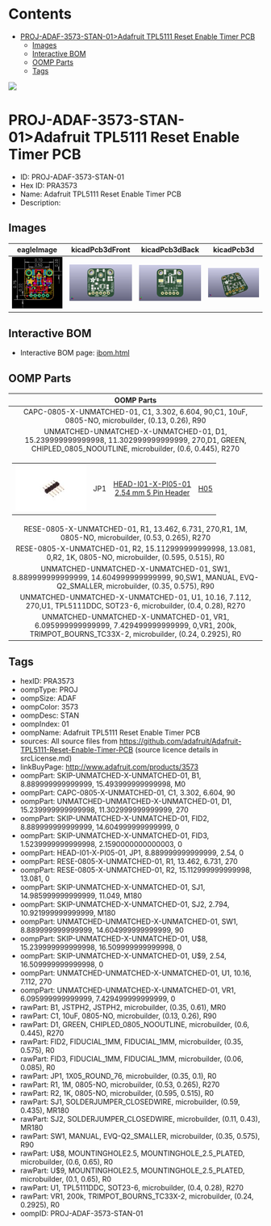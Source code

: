 



Contents
========

* [PROJ-ADAF-3573-STAN-01>Adafruit TPL5111 Reset Enable Timer PCB](#proj-adaf-3573-stan-01adafruit-tpl5111-reset-enable-timer-pcb)
	* [Images](#images)
	* [Interactive BOM](#interactive-bom)
	* [OOMP Parts](#oomp-parts)
	* [Tags](#tags)
  
![][im]
# PROJ-ADAF-3573-STAN-01>Adafruit TPL5111 Reset Enable Timer PCB

- ID: PROJ-ADAF-3573-STAN-01
- Hex ID: PRA3573
- Name: Adafruit TPL5111 Reset Enable Timer PCB
- Description: 

## Images
  
  

|eagleImage|kicadPcb3dFront|kicadPcb3dBack|kicadPcb3d|
| :---: | :---: | :---: | :---: |
|[![eagleImage](eagleImage_140.png)](eagleImage_600.png)|[![kicadPcb3dFront](kicadPcb3dFront_140.png)](kicadPcb3dFront_600.png)|[![kicadPcb3dBack](kicadPcb3dBack_140.png)](kicadPcb3dBack_600.png)|[![kicadPcb3d](kicadPcb3d_140.png)](kicadPcb3d_600.png)|

## Interactive BOM

- Interactive BOM page: [ibom.html](kicad/bom/ibom.html)

## OOMP Parts
  

|OOMP Parts|
| :---: |
|CAPC-0805-X-UNMATCHED-01, C1, 3.302, 6.604, 90,C1, 10uF, 0805-NO, microbuilder, (0.13, 0.26), R90|
|UNMATCHED-UNMATCHED-X-UNMATCHED-01, D1, 15.239999999999998, 11.302999999999999, 270,D1, GREEN, CHIPLED_0805_NOOUTLINE, microbuilder, (0.6, 0.445), R270|
|<table><tr><td>![HEAD-I01-X-PI05-01](https://raw.githubusercontent.com/oomlout/oomlout_OOMP_parts/main/HEAD-I01-X-PI05-01/image_140.jpg)</td><td> JP1</td><td>[HEAD-I01-X-PI05-01<br>2.54 mm 5 Pin Header](https://github.com/oomlout/oomlout_OOMP_parts/tree/main/HEAD-I01-X-PI05-01/)</td><td>[H05](https://github.com/oomlout/oomlout_OOMP_parts/tree/main/HEAD-I01-X-PI05-01/)</td></tr></table>|
|RESE-0805-X-UNMATCHED-01, R1, 13.462, 6.731, 270,R1, 1M, 0805-NO, microbuilder, (0.53, 0.265), R270|
|RESE-0805-X-UNMATCHED-01, R2, 15.112999999999998, 13.081, 0,R2, 1K, 0805-NO, microbuilder, (0.595, 0.515), R0|
|UNMATCHED-UNMATCHED-X-UNMATCHED-01, SW1, 8.889999999999999, 14.604999999999999, 90,SW1, MANUAL, EVQ-Q2_SMALLER, microbuilder, (0.35, 0.575), R90|
|UNMATCHED-UNMATCHED-X-UNMATCHED-01, U1, 10.16, 7.112, 270,U1, TPL5111DDC, SOT23-6, microbuilder, (0.4, 0.28), R270|
|UNMATCHED-UNMATCHED-X-UNMATCHED-01, VR1, 6.095999999999999, 7.429499999999999, 0,VR1, 200k, TRIMPOT_BOURNS_TC33X-2, microbuilder, (0.24, 0.2925), R0|

## Tags

- hexID: PRA3573
- oompType: PROJ
- oompSize: ADAF
- oompColor: 3573
- oompDesc: STAN
- oompIndex: 01
- oompName: Adafruit TPL5111 Reset Enable Timer PCB
- sources: All source files from https://github.com/adafruit/Adafruit-TPL5111-Reset-Enable-Timer-PCB (source licence details in srcLicense.md)
- linkBuyPage: http://www.adafruit.com/products/3573
- oompPart: SKIP-UNMATCHED-X-UNMATCHED-01, B1, 8.889999999999999, 15.493999999999998, M0
- oompPart: CAPC-0805-X-UNMATCHED-01, C1, 3.302, 6.604, 90
- oompPart: UNMATCHED-UNMATCHED-X-UNMATCHED-01, D1, 15.239999999999998, 11.302999999999999, 270
- oompPart: SKIP-UNMATCHED-X-UNMATCHED-01, FID2, 8.889999999999999, 14.604999999999999, 0
- oompPart: SKIP-UNMATCHED-X-UNMATCHED-01, FID3, 1.5239999999999998, 2.1590000000000003, 0
- oompPart: HEAD-I01-X-PI05-01, JP1, 8.889999999999999, 2.54, 0
- oompPart: RESE-0805-X-UNMATCHED-01, R1, 13.462, 6.731, 270
- oompPart: RESE-0805-X-UNMATCHED-01, R2, 15.112999999999998, 13.081, 0
- oompPart: SKIP-UNMATCHED-X-UNMATCHED-01, SJ1, 14.985999999999999, 11.049, M180
- oompPart: SKIP-UNMATCHED-X-UNMATCHED-01, SJ2, 2.794, 10.921999999999999, M180
- oompPart: UNMATCHED-UNMATCHED-X-UNMATCHED-01, SW1, 8.889999999999999, 14.604999999999999, 90
- oompPart: SKIP-UNMATCHED-X-UNMATCHED-01, U$8, 15.239999999999998, 16.509999999999998, 0
- oompPart: SKIP-UNMATCHED-X-UNMATCHED-01, U$9, 2.54, 16.509999999999998, 0
- oompPart: UNMATCHED-UNMATCHED-X-UNMATCHED-01, U1, 10.16, 7.112, 270
- oompPart: UNMATCHED-UNMATCHED-X-UNMATCHED-01, VR1, 6.095999999999999, 7.429499999999999, 0
- rawPart: B1, JSTPH2, JSTPH2, microbuilder, (0.35, 0.61), MR0
- rawPart: C1, 10uF, 0805-NO, microbuilder, (0.13, 0.26), R90
- rawPart: D1, GREEN, CHIPLED_0805_NOOUTLINE, microbuilder, (0.6, 0.445), R270
- rawPart: FID2, FIDUCIAL_1MM, FIDUCIAL_1MM, microbuilder, (0.35, 0.575), R0
- rawPart: FID3, FIDUCIAL_1MM, FIDUCIAL_1MM, microbuilder, (0.06, 0.085), R0
- rawPart: JP1, 1X05_ROUND_76, microbuilder, (0.35, 0.1), R0
- rawPart: R1, 1M, 0805-NO, microbuilder, (0.53, 0.265), R270
- rawPart: R2, 1K, 0805-NO, microbuilder, (0.595, 0.515), R0
- rawPart: SJ1, SOLDERJUMPER_CLOSEDWIRE, microbuilder, (0.59, 0.435), MR180
- rawPart: SJ2, SOLDERJUMPER_CLOSEDWIRE, microbuilder, (0.11, 0.43), MR180
- rawPart: SW1, MANUAL, EVQ-Q2_SMALLER, microbuilder, (0.35, 0.575), R90
- rawPart: U$8, MOUNTINGHOLE2.5, MOUNTINGHOLE_2.5_PLATED, microbuilder, (0.6, 0.65), R0
- rawPart: U$9, MOUNTINGHOLE2.5, MOUNTINGHOLE_2.5_PLATED, microbuilder, (0.1, 0.65), R0
- rawPart: U1, TPL5111DDC, SOT23-6, microbuilder, (0.4, 0.28), R270
- rawPart: VR1, 200k, TRIMPOT_BOURNS_TC33X-2, microbuilder, (0.24, 0.2925), R0
- oompID: PROJ-ADAF-3573-STAN-01



[im]: kicadPcb3d_450.png

